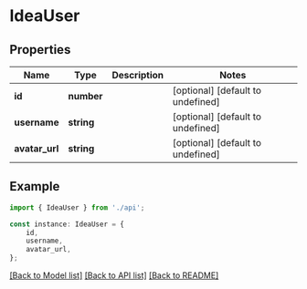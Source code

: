 # IdeaUser


## Properties

Name | Type | Description | Notes
------------ | ------------- | ------------- | -------------
**id** | **number** |  | [optional] [default to undefined]
**username** | **string** |  | [optional] [default to undefined]
**avatar_url** | **string** |  | [optional] [default to undefined]

## Example

```typescript
import { IdeaUser } from './api';

const instance: IdeaUser = {
    id,
    username,
    avatar_url,
};
```

[[Back to Model list]](../README.md#documentation-for-models) [[Back to API list]](../README.md#documentation-for-api-endpoints) [[Back to README]](../README.md)
